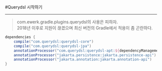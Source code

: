 #Querydsl 시작하기

---

> com.ewerk.gradle.plugins.querydsl의 사용은 피하자.   
> 2018년 이후로 지원이 끊겼으며 최신 버전의 Gradle에서 적용이 좀 곤란하다.

```gradle
dependencies {
    compile("com.querydsl:querydsl-core")
    compile("com.querydsl:querydsl-jpa")
    annotationProcessor("com.querydsl:querydsl-apt:${dependencyManagement.importedProperties['querydsl.version']}:jpa") 
    annotationProcessor("jakarta.persistence:jakarta.persistence-api")
    annotationProcessor("jakarta.annotation:jakarta.annotation-api")
}
```

